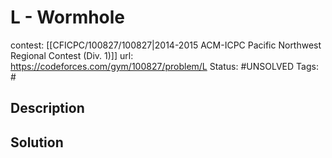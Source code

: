 # L - Wormhole

contest: [[CFICPC/100827/100827|2014-2015 ACM-ICPC Pacific Northwest Regional Contest (Div. 1)]]
url: https://codeforces.com/gym/100827/problem/L
Status: #UNSOLVED
Tags: #

## Description

## Solution

